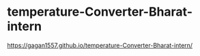 # temperature-Converter-Bharat-intern

https://gagan1557.github.io/temperature-Converter-Bharat-intern/
